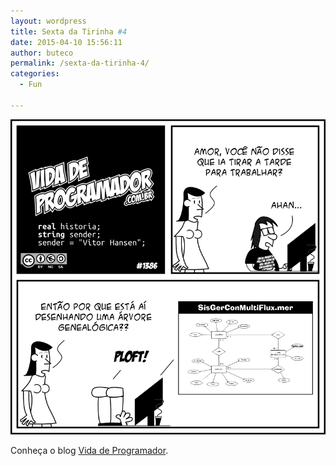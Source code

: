 ```yaml
---
layout: wordpress
title: Sexta da Tirinha #4
date: 2015-04-10 15:56:11
author: buteco
permalink: /sexta-da-tirinha-4/
categories:
  - Fun

---
```


<img class=" aligncenter" src="/assets/wp-content/uploads/2015/04/tirinha1386.png" alt="" />

Conheça o blog <a href="http://vidadeprogramador.com.br/" target="_blank">Vida de Programador</a>.